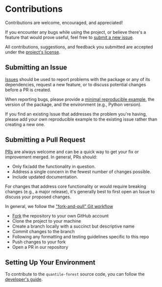 # Contributions

Contributions are welcome, encouraged, and appreciated!

If you encounter any bugs while using the project, or believe there's a feature that would prove useful, feel free to [submit a new issue](https://github.com/zillow/quantile-forest/issues/new/choose).

All contributions, suggestions, and feedback you submitted are accepted under the [project's license](https://github.com/zillow/quantile-forest/blob/main/LICENSE).

## Submitting an Issue

[Issues](https://github.com/zillow/quantile-forest/issues) should be used to report problems with the package or any of its dependencies, request a new feature, or to discuss potential changes before a PR is created.

When reporting bugs, please provide a [minimal reproducible example](https://stackoverflow.com/help/minimal-reproducible-example), the version of the package, and the environment (e.g., Python version).

If you find an existing Issue that addresses the problem you're having, please add your own reproducible example to the existing issue rather than creating a new one.

## Submitting a Pull Request

[PRs](https://github.com/zillow/quantile-forest/pulls) are always welcome and can be a quick way to get your fix or improvement merged. In general, PRs should:

- Only fix/add the functionality in question.
- Address a single concern in the fewest number of changes possible.
- Include updated documentation.

For changes that address core functionality or would require breaking changes (e.g., a major release), it's generally best to first open an Issue to discuss your proposed changes.

In general, we follow the ["fork-and-pull" Git workflow](https://gist.github.com/Chaser324/ce0505fbed06b947d962)

- [Fork](https://github.com/zillow/quantile-forest/fork) the repository to your own GitHub account
- Clone the project to your machine
- Create a branch locally with a succinct but descriptive name
- Commit changes to the branch
- Following any formatting and testing guidelines specific to this repo
- Push changes to your fork
- Open a PR in our repository

## Setting Up Your Environment

To contribute to the `quantile-forest` source code, you can follow the [developer's guide](https://zillow.github.io/quantile-forest/getting_started/developers.html).
